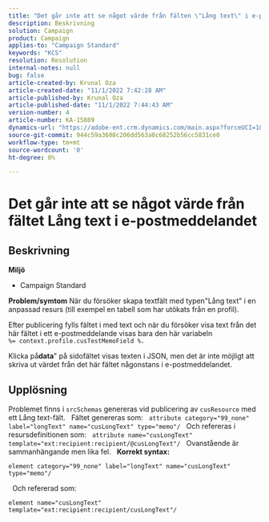```yaml
---
title: "Det går inte att se något värde från fälten \"Lång text\" i e-postmeddelandet"
description: Beskrivning
solution: Campaign
product: Campaign
applies-to: "Campaign Standard"
keywords: "KCS"
resolution: Resolution
internal-notes: null
bug: false
article-created-by: Krunal Oza
article-created-date: "11/1/2022 7:42:28 AM"
article-published-by: Krunal Oza
article-published-date: "11/1/2022 7:44:43 AM"
version-number: 4
article-number: KA-15089
dynamics-url: "https://adobe-ent.crm.dynamics.com/main.aspx?forceUCI=1&pagetype=entityrecord&etn=knowledgearticle&id=3e325aba-b859-ed11-9561-6045bd0067ea"
source-git-commit: 944c59a3608c206dd563a0c68252b56cc5831ce0
workflow-type: tm+mt
source-wordcount: '0'
ht-degree: 0%

---
```


# Det går inte att se något värde från fältet Lång text i e-postmeddelandet

## Beskrivning

<b>Miljö</b>
- Campaign Standard



<b>Problem/symtom</b>
När du försöker skapa textfält med typen&quot;Lång text&quot; i en anpassad resurs (till exempel en tabell som har utökats från en profil).

Efter publicering fylls fältet i med text och när du försöker visa text från det här fältet i ett e-postmeddelande visas bara den här variabeln `%= context.profile.cusTestMemoField %.`

Klicka på<b>data</b>&quot; på sidofältet visas texten i JSON, men det är inte möjligt att skriva ut värdet från det här fältet någonstans i e-postmeddelandet.


## Upplösning


Problemet finns i `srcSchemas` genereras vid publicering av `cusResource` med ett Lång text-fält.
 
Fältet genereras som:
 
`attribute category="99_none" label="longText" name="cusLongText" type="memo"/`
 
Och refereras i resursdefinitionen som:
 
`attribute name="cusLongText" template="ext:recipient:recipient/@cusLongText"/`
 
Ovanstående är sammanhängande men lika fel.
 
<b>Korrekt syntax:</b>


```
element category="99_none" label="longText" name="cusLongText" type="memo"/
```


 
Och refererad som:


```
element name="cusLongText" template="ext:recipient:recipient/cusLongText"/
```

